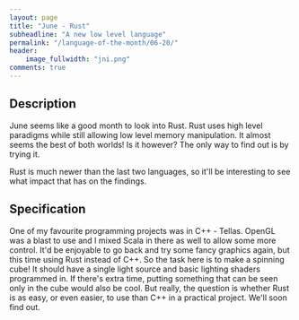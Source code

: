 ```yaml
---
layout: page
title: "June - Rust"
subheadline: "A new low level language"
permalink: "/language-of-the-month/06-20/"
header:
    image_fullwidth: "jni.png"
comments: true
---
```


## Description

June seems like a good month to look into Rust. Rust uses high level paradigms while still allowing low level memory manipulation. It almost seems the best of both worlds! Is it however? The only way to find out is by trying it.

Rust is much newer than the last two languages, so it'll be interesting to see what impact that has on the findings.

## Specification

One of my favourite programming projects was in C++ - Tellas. OpenGL was a blast to use and I mixed Scala in there as well to allow some more control. It'd be enjoyable to go back and try some fancy graphics again, but this time using Rust instead of C++. So the task here is to make a spinning cube! It should have a single light source and basic lighting shaders programmed in. If there's extra time, putting something that can be seen only in the cube would also be cool. But really, the question is whether Rust is as easy, or even easier, to use than C++ in a practical project. We'll soon find out.